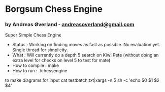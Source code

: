 # Borgsum Chess Engine
### by Andreas Øverland - andreasoverland@gmail.com


Super Simple Chess Engine

- Status : Working on finding moves as fast as possible. No evaluation yet. Single thread for simplicity.
- What : Will currently do a depth 5 search on Kiwi Pete (without doing an extra level for checks on level 5 to test for mate)
- How to compile : make
- How to run : ./chessengine

to make diagrams for input
cat testbatch.txt|xargs -n 5  sh -c 'echo $0 $1 $2 $4'  
